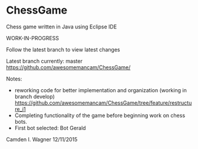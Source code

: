 # ChessGame
Chess game written in Java using Eclipse IDE

WORK-IN-PROGRESS

Follow the latest branch to view latest changes

Latest branch currently: master
https://github.com/awesomemancam/ChessGame/

Notes:
 - reworking code for better implementation and organization (working in branch develop)
 	https://github.com/awesomemancam/ChessGame/tree/feature/restructure_i1
 - Completing functionality of the game before beginning work on chess bots.
 - First bot selected: Bot Gerald
 
 
 
 Camden I. Wagner
 12/11/2015